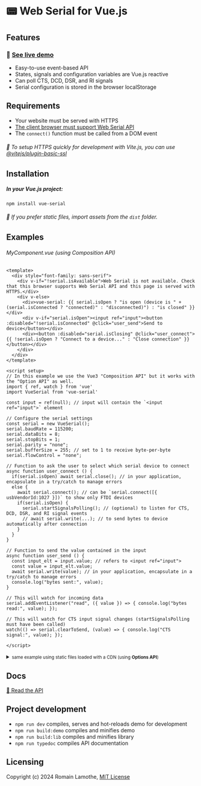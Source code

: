# 📟 Web Serial for Vue.js

## Features
### :rocket: [See live demo](https://motla.github.io/vue-serial/)
- Easy-to-use event-based API
- States, signals and configuration variables are Vue.js reactive
- Can poll CTS, DCD, DSR, and RI signals
- Serial configuration is stored in the browser localStorage

## Requirements
- Your website must be served with HTTPS
- [The client browser must support Web Serial API](https://caniuse.com/web-serial)
- The `connect()` function must be called from a DOM event

###### :speech_balloon: To setup HTTPS quickly for development with Vite.js, you can use [@vitejs/plugin-basic-ssl](https://github.com/vitejs/vite-plugin-basic-ssl)

## Installation
##### In your Vue.js project:

```
npm install vue-serial
```

###### :speech_balloon: If you prefer static files, import assets from the `dist` folder.

## Examples
###### MyComponent.vue (using Composition API)
```Vue
<template>
  <div style="font-family: sans-serif">
    <div v-if="!serial.isAvailable">Web Serial is not available. Check that this browser supports Web Serial API and this page is served with HTTPS.</div>
    <div v-else>
      <div>vue-serial: {{ serial.isOpen ? "is open (device is " + (serial.isConnected ? "connected)" : "disconnected)") : "is closed" }}</div>
      <div v-if="serial.isOpen"><input ref="input"><button :disabled="!serial.isConnected" @click="user_send">Send to device</button></div>
      <div><button :disabled="serial.isClosing" @click="user_connect">{{ !serial.isOpen ? "Connect to a device..." : "Close connection" }}</button></div>
    </div>
  </div>
</template>

<script setup>
// In this example we use the Vue3 "Composition API" but it works with the "Option API" as well.
import { ref, watch } from 'vue'
import VueSerial from 'vue-serial'

const input = ref(null); // input will contain the `<input ref="input">` element

// Configure the serial settings
const serial = new VueSerial();
serial.baudRate = 115200;
serial.dataBits = 8;
serial.stopBits = 1;
serial.parity = "none";
serial.bufferSize = 255; // set to 1 to receive byte-per-byte
serial.flowControl = "none";

// Function to ask the user to select which serial device to connect
async function user_connect () {
  if(serial.isOpen) await serial.close(); // in your application, encapsulate in a try/catch to manage errors
  else {
    await serial.connect(); // can be `serial.connect([{ usbVendorId:1027 }])` to show only FTDI devices
    if(serial.isOpen) {
      serial.startSignalsPolling(); // (optional) to listen for CTS, DCD, DSR, and RI signal events
      // await serial.write(...); // to send bytes to device automatically after connection
    }
  }
}

// Function to send the value contained in the input
async function user_send () {
  const input_elt = input.value; // refers to <input ref="input">
  const value = input_elt.value;
  await serial.write(value); // in your application, encapsulate in a try/catch to manage errors
  console.log("bytes sent:", value);
}

// This will watch for incoming data
serial.addEventListener("read", ({ value }) => { console.log("bytes read:", value); });

// This will watch for CTS input signal changes (startSignalsPolling must have been called)
watch(() => serial.clearToSend, (value) => { console.log("CTS signal:", value); });

</script>
```
<details>
<summary><small>same example using static files loaded with a CDN (using <strong>Options API</strong>)</small></summary>

```HTML
<html>
<head>
  <script src="https://cdn.jsdelivr.net/npm/vue@3/dist/vue.global.prod.js"></script>
  <script src="https://cdn.jsdelivr.net/npm/vue-serial/dist/vue-serial.umd.js"></script>
</head>
<body>
  <div id="app">
    <div style="font-family: sans-serif">
      <div v-if="!serial.isAvailable">Web Serial is not available. Check that this browser supports Web Serial API and this page is served with HTTPS.</div>
      <div v-else>
        <div>vue-serial: {{ serial.isOpen ? "is open (device is " + (serial.isConnected ? "connected)" : "disconnected)") : "is closed" }}</div>
        <div v-if="serial.isOpen"><input ref="input"><button :disabled="!serial.isConnected" @click="user_send">Send to device</button></div>
        <div><button :disabled="serial.isClosing" @click="user_connect">{{ !serial.isOpen ? "Connect to a device..." : "Close connection" }}</button></div>
      </div>
    </div>
  </div>
  <script>
  const app = Vue.createApp({
    data () {
      return {
        serial: new VueSerial()
      }
    },
    mounted () {
      // Configure the serial settings
      this.serial.baudRate = 115200;
      this.serial.dataBits = 8;
      this.serial.stopBits = 1;
      this.serial.parity = "none";
      this.serial.bufferSize = 255; // set to 1 to receive byte-per-byte
      this.serial.flowControl = "none";
      // This will watch for incoming data
      this.serial.addEventListener("read", ({ value }) => { console.log("bytes read:", value); });
    },
    methods: {
      async user_connect () { // Function to ask the user to select which serial device to connect
        if(this.serial.isOpen) await this.serial.close(); // in your application, encapsulate in a try/catch to manage errors
        else {
          await this.serial.connect(); // can be `serial.connect([{ usbVendorId:1027 }])` to show only FTDI devices
          if(this.serial.isOpen) {
            this.serial.startSignalsPolling(); // (optional) to listen for CTS, DCD, DSR, and RI signal events
            // await serial.write(...); // to send bytes to device automatically after connection
          }
        }
      },
      async user_send () { // Function to send the value contained in the input
        const input_elt = this.$refs.input; // refers to <input ref="input">
        const value = input_elt.value;
        await this.serial.write(value); // in your application, encapsulate in a try/catch to manage errors
        console.log("bytes sent:", value);
      }
    },
    watch: {
      // This will watch for CTS input signal changes (startSignalsPolling must have been called)
      "serial.clearToSend": (value) => { console.log("CTS signal:", value); }
    }
  }).mount('#app');
  </script>
</body>
</html>
```

</details>

## Docs
[:book: Read the API](./api/default.md)

## Project development
- `npm run dev` compiles, serves and hot-reloads demo for development
- `npm run build:demo` compiles and minifies demo
- `npm run build:lib` compiles and minifies library
- `npm run typedoc` compiles API documentation

## Licensing
Copyright (c) 2024 Romain Lamothe, [MIT License](LICENSE)
